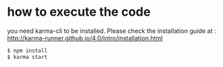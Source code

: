 # how to execute the code

you need karma-cli to be installed. Please check the installation guide at :
http://karma-runner.github.io/4.0/intro/installation.html

```sh
$ npm install
$ karma start
```
